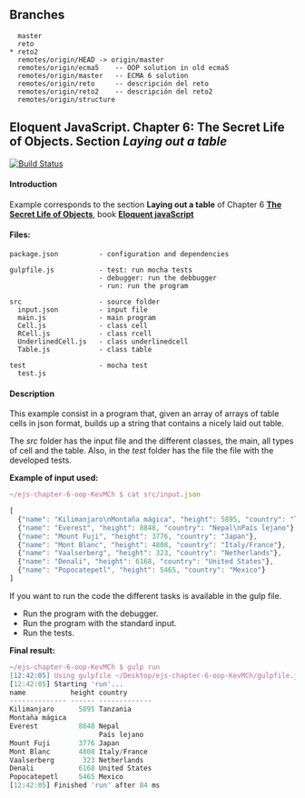 ## Branches

```
  master
  reto
* reto2
  remotes/origin/HEAD -> origin/master
  remotes/origin/ecma5    -- OOP solution in old ecma5
  remotes/origin/master   -- ECMA 6 solution
  remotes/origin/reto     -- descripción del reto
  remotes/origin/reto2    -- descripción del reto2
  remotes/origin/structure
```

## Eloquent JavaScript. Chapter 6: The Secret Life of Objects.  Section *Laying out a table*


[![Build Status](https://travis-ci.org/ULL-ESIT-GRADOII-PL/OOP.svg?branch=master)](https://travis-ci.org/ULL-ESIT-GRADOII-PL/OOP)

#### Introduction
Example corresponds to the section **Laying out a table** of Chapter 6 **[The Secret Life of Objects](http://eloquentjavascript.net/06_object.html)**, book **[Eloquent javaScript](http://eloquentjavascript.net/)**

#### Files:
```
package.json          - configuration and dependencies

gulpfile.js           - test: run mocha tests
                      - debugger: run the debbugger
                      - run: run the program

src                   - source folder
  input.json          - input file
  main.js             - main program
  Cell.js             - class cell
  RCell.js            - class rcell
  UnderlinedCell.js   - class underlinedcell
  Table.js            - class table

test                  - mocha test
  test.js
```

#### Description
This example consist in a program that, given an array of arrays of table cells in json format, builds up a string that contains a nicely laid out table.

The *src* folder has the input file and the different classes, the main, all types of cell and the table. Also, in the *test* folder has the file the file with the developed tests.

**Example of input used:**
```javascript
~/ejs-chapter-6-oop-KevMCh $ cat src/input.json

[
  {"name": "Kilimanjaro\nMontaña mágica", "height": 5895, "country": "Tanzania"},
  {"name": "Everest", "height": 8848, "country": "Nepal\nPaís lejano"},
  {"name": "Mount Fuji", "height": 3776, "country": "Japan"},
  {"name": "Mont Blanc", "height": 4808, "country": "Italy/France"},
  {"name": "Vaalserberg", "height": 323, "country": "Netherlands"},
  {"name": "Denali", "height": 6168, "country": "United States"},
  {"name": "Popocatepetl", "height": 5465, "country": "Mexico"}
]
```

If you want to run the code the different tasks is available in the gulp file.

  * Run the program with the debugger.
  * Run the program with the standard input.
  * Run the tests.

**Final result:**
```javascript
~/ejs-chapter-6-oop-KevMCh $ gulp run
[12:42:05] Using gulpfile ~/Desktop/ejs-chapter-6-oop-KevMCh/gulpfile.js
[12:42:05] Starting 'run'...
name           height country      
-------------- ------ -------------
Kilimanjaro      5895 Tanzania     
Montaña mágica                     
Everest          8848 Nepal        
                      País lejano  
Mount Fuji       3776 Japan        
Mont Blanc       4808 Italy/France
Vaalserberg       323 Netherlands  
Denali           6168 United States
Popocatepetl     5465 Mexico       
[12:42:05] Finished 'run' after 84 ms
```

